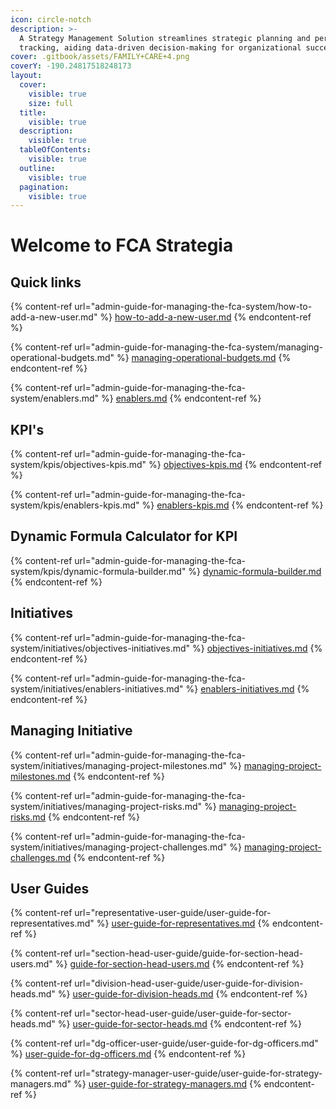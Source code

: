 ```yaml
---
icon: circle-notch
description: >-
  A Strategy Management Solution streamlines strategic planning and performance
  tracking, aiding data-driven decision-making for organizational success.
cover: .gitbook/assets/FAMILY+CARE+4.png
coverY: -190.24817518248173
layout:
  cover:
    visible: true
    size: full
  title:
    visible: true
  description:
    visible: true
  tableOfContents:
    visible: true
  outline:
    visible: true
  pagination:
    visible: true
---
```


# Welcome to FCA Strategia

## Quick links

{% content-ref url="admin-guide-for-managing-the-fca-system/how-to-add-a-new-user.md" %}
[how-to-add-a-new-user.md](admin-guide-for-managing-the-fca-system/how-to-add-a-new-user.md)
{% endcontent-ref %}

{% content-ref url="admin-guide-for-managing-the-fca-system/managing-operational-budgets.md" %}
[managing-operational-budgets.md](admin-guide-for-managing-the-fca-system/managing-operational-budgets.md)
{% endcontent-ref %}

{% content-ref url="admin-guide-for-managing-the-fca-system/enablers.md" %}
[enablers.md](admin-guide-for-managing-the-fca-system/enablers.md)
{% endcontent-ref %}

## KPI's

{% content-ref url="admin-guide-for-managing-the-fca-system/kpis/objectives-kpis.md" %}
[objectives-kpis.md](admin-guide-for-managing-the-fca-system/kpis/objectives-kpis.md)
{% endcontent-ref %}

{% content-ref url="admin-guide-for-managing-the-fca-system/kpis/enablers-kpis.md" %}
[enablers-kpis.md](admin-guide-for-managing-the-fca-system/kpis/enablers-kpis.md)
{% endcontent-ref %}

## Dynamic Formula Calculator for KPI

{% content-ref url="admin-guide-for-managing-the-fca-system/kpis/dynamic-formula-builder.md" %}
[dynamic-formula-builder.md](admin-guide-for-managing-the-fca-system/kpis/dynamic-formula-builder.md)
{% endcontent-ref %}

## Initiatives

{% content-ref url="admin-guide-for-managing-the-fca-system/initiatives/objectives-initiatives.md" %}
[objectives-initiatives.md](admin-guide-for-managing-the-fca-system/initiatives/objectives-initiatives.md)
{% endcontent-ref %}

{% content-ref url="admin-guide-for-managing-the-fca-system/initiatives/enablers-initiatives.md" %}
[enablers-initiatives.md](admin-guide-for-managing-the-fca-system/initiatives/enablers-initiatives.md)
{% endcontent-ref %}

## Managing Initiative

{% content-ref url="admin-guide-for-managing-the-fca-system/initiatives/managing-project-milestones.md" %}
[managing-project-milestones.md](admin-guide-for-managing-the-fca-system/initiatives/managing-project-milestones.md)
{% endcontent-ref %}

{% content-ref url="admin-guide-for-managing-the-fca-system/initiatives/managing-project-risks.md" %}
[managing-project-risks.md](admin-guide-for-managing-the-fca-system/initiatives/managing-project-risks.md)
{% endcontent-ref %}

{% content-ref url="admin-guide-for-managing-the-fca-system/initiatives/managing-project-challenges.md" %}
[managing-project-challenges.md](admin-guide-for-managing-the-fca-system/initiatives/managing-project-challenges.md)
{% endcontent-ref %}

## User Guides

{% content-ref url="representative-user-guide/user-guide-for-representatives.md" %}
[user-guide-for-representatives.md](representative-user-guide/user-guide-for-representatives.md)
{% endcontent-ref %}

{% content-ref url="section-head-user-guide/guide-for-section-head-users.md" %}
[guide-for-section-head-users.md](section-head-user-guide/guide-for-section-head-users.md)
{% endcontent-ref %}

{% content-ref url="division-head-user-guide/user-guide-for-division-heads.md" %}
[user-guide-for-division-heads.md](division-head-user-guide/user-guide-for-division-heads.md)
{% endcontent-ref %}

{% content-ref url="sector-head-user-guide/user-guide-for-sector-heads.md" %}
[user-guide-for-sector-heads.md](sector-head-user-guide/user-guide-for-sector-heads.md)
{% endcontent-ref %}

{% content-ref url="dg-officer-user-guide/user-guide-for-dg-officers.md" %}
[user-guide-for-dg-officers.md](dg-officer-user-guide/user-guide-for-dg-officers.md)
{% endcontent-ref %}

{% content-ref url="strategy-manager-user-guide/user-guide-for-strategy-managers.md" %}
[user-guide-for-strategy-managers.md](strategy-manager-user-guide/user-guide-for-strategy-managers.md)
{% endcontent-ref %}
